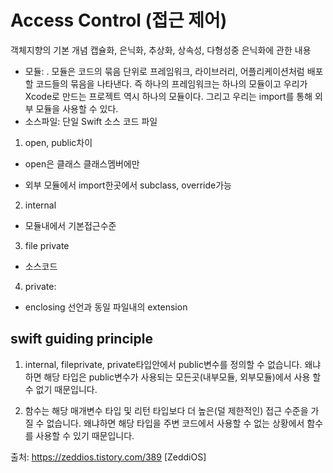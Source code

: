 Access Control (접근 제어)
===

객체지향의 기본 개념 캡슐화, 은닉화, 추상화, 상속성, 다형성중 은닉화에 관한 내용

* 모듈: . 모듈은 코드의 묶음 단위로 프레임워크, 라이브러리, 어플리케이션처럼 배포할 코드들의 묶음을 나타낸다. 즉 하나의 프레임워크는 하나의 모듈이고 우리가 Xcode로 만드는 프로젝트 역시 하나의 모듈이다. 그리고 우리는 import를 통해 외부 모듈을 사용할 수 있다.
* 소스파일: 단일 Swift 소스 코드 파일

1) open, public차이  
* open은 클래스 클래스멤버에만

* 외부 모듈에서 import한곳에서 subclass, override가능

2) internal

 * 모듈내에서 기본접근수준 

3) file private 
* 소스코드

4) private:
* enclosing 선언과 동일 파일내의 extension

swift guiding principle
---

1. internal, fileprivate, private타입안에서 public변수를 정의할 수 없습니다. 왜냐하면 해당 타입은 public변수가 사용되는 모든곳(내부모듈, 외부모듈)에서 사용 할 수 없기 때문입니다. 



2. 함수는 해당 매개변수 타입 및 리턴 타입보다 더 높은(덜 제한적인) 접근 수준을 가질 수 없습니다. 왜냐하면 해당 타입을 주변 코드에서 사용할 수 없는 상황에서 함수를 사용할 수 있기 때문입니다. 

출처: https://zeddios.tistory.com/389 [ZeddiOS]